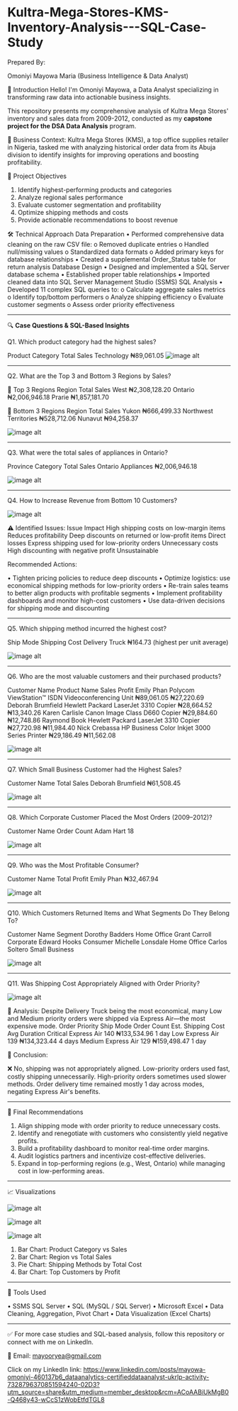 # Kultra-Mega-Stores-KMS-Inventory-Analysis---SQL-Case-Study

Prepared By:

Omoniyi Mayowa Maria
(Business Intelligence & Data Analyst)


👋 Introduction
Hello! I'm Omoniyi Mayowa, a Data Analyst specializing in transforming raw data into actionable business insights. 

This repository presents my comprehensive analysis of Kultra Mega Stores' inventory and sales data from 2009-2012, conducted as my **capstone project for the DSA Data Analysis** program.

🏢 Business Context: Kultra Mega Stores (KMS), a top office supplies retailer in Nigeria, tasked me with analyzing historical order data from its Abuja division to identify insights for improving operations and boosting profitability.

🎯 Project Objectives
1.	Identify highest-performing products and categories
2.	Analyze regional sales performance
3.	Evaluate customer segmentation and profitability
4.	Optimize shipping methods and costs
5.	Provide actionable recommendations to boost revenue

🛠️ Technical Approach
Data Preparation
•	Performed comprehensive data cleaning on the raw CSV file:
o	Removed duplicate entries
o	Handled null/missing values
o	Standardized data formats
o	Added primary keys for database relationships
•	Created a supplemental Order_Status table for return analysis
Database Design
•	Designed and implemented a SQL Server database schema
•	Established proper table relationships
•	Imported cleaned data into SQL Server Management Studio (SSMS)
SQL Analysis
•	Developed 11 complex SQL queries to:
o	Calculate aggregate sales metrics
o	Identify top/bottom performers
o	Analyze shipping efficiency
o	Evaluate customer segments
o	Assess order priority effectiveness

________________________________________
🔍 **Case Questions & SQL-Based Insights**

Q1. Which product category had the highest sales?

Product Category	Total Sales
Technology	₦89,061.05
![image alt](https://github.com/mayooryea/Kultra-Mega-Stores-KMS-Inventory-Analysis---SQL-Case-Study/blob/2abd95149130694afb6657ec27d1c35209040a3d/Q1.png)

________________________________________
Q2. What are the Top 3 and Bottom 3 Regions by Sales?

🔼 Top 3 Regions
Region	Total Sales
West	₦2,308,128.20
Ontario	₦2,006,946.18
Prarie	₦1,857,181.70

🔽 Bottom 3 Regions
Region	Total Sales
Yukon	₦666,499.33
Northwest Territories	₦528,712.06
Nunavut	₦94,258.37

![image alt](https://github.com/mayooryea/Kultra-Mega-Stores-KMS-Inventory-Analysis---SQL-Case-Study/blob/1c7116abae449e90462c680dfb80330708bbafa0/Q2.png)
________________________________________
Q3. What were the total sales of appliances in Ontario?

Province	Category	Total Sales
Ontario	Appliances	₦2,006,946.18

![image alt](https://github.com/mayooryea/Kultra-Mega-Stores-KMS-Inventory-Analysis---SQL-Case-Study/blob/b80f05fb9119617ec4bfdb2971a8966d99321baf/Q3.png)
________________________________________
Q4. How to Increase Revenue from Bottom 10 Customers?

![image alt](https://github.com/mayooryea/Kultra-Mega-Stores-KMS-Inventory-Analysis---SQL-Case-Study/blob/1c7116abae449e90462c680dfb80330708bbafa0/Q4.png)

⚠️ Identified Issues:
Issue	Impact
High shipping costs on low-margin items	Reduces profitability
Deep discounts on returned or low-profit items	Direct losses
Express shipping used for low-priority orders	Unnecessary costs
High discounting with negative profit	Unsustainable

Recommended Actions:

•	Tighten pricing policies to reduce deep discounts
•	Optimize logistics: use economical shipping methods for low-priority orders
•	Re-train sales teams to better align products with profitable segments
•	Implement profitability dashboards and monitor high-cost customers
•	Use data-driven decisions for shipping mode and discounting
________________________________________
Q5. Which shipping method incurred the highest cost?

Ship Mode	Shipping Cost
Delivery Truck	₦164.73 (highest per unit average)

![image alt](https://github.com/mayooryea/Kultra-Mega-Stores-KMS-Inventory-Analysis---SQL-Case-Study/blob/1c7116abae449e90462c680dfb80330708bbafa0/Q5.png)
________________________________________
Q6. Who are the most valuable customers and their purchased products?

Customer Name	Product Name	Sales	Profit
Emily Phan	Polycom ViewStation™ ISDN Videoconferencing Unit	₦89,061.05	₦27,220.69
Deborah Brumfield	Hewlett Packard LaserJet 3310 Copier	₦28,664.52	₦13,340.26
Karen Carlisle	Canon Image Class D660 Copier	₦29,884.60	₦12,748.86
Raymond Book	Hewlett Packard LaserJet 3310 Copier	₦27,720.98	₦11,984.40
Nick Crebassa	HP Business Color Inkjet 3000 Series Printer	₦29,186.49	₦11,562.08

![image alt](https://github.com/mayooryea/Kultra-Mega-Stores-KMS-Inventory-Analysis---SQL-Case-Study/blob/1c7116abae449e90462c680dfb80330708bbafa0/Q6.png)
________________________________________
Q7. Which Small Business Customer had the Highest Sales?

Customer Name	Total Sales
Deborah Brumfield	₦61,508.45

![image alt](https://github.com/mayooryea/Kultra-Mega-Stores-KMS-Inventory-Analysis---SQL-Case-Study/blob/1c7116abae449e90462c680dfb80330708bbafa0/Q7.png)
________________________________________
Q8. Which Corporate Customer Placed the Most Orders (2009–2012)?

Customer Name	Order Count
Adam Hart	18

![image alt](https://github.com/mayooryea/Kultra-Mega-Stores-KMS-Inventory-Analysis---SQL-Case-Study/blob/1c7116abae449e90462c680dfb80330708bbafa0/Q8.png)
________________________________________
Q9. Who was the Most Profitable Consumer?

Customer Name	Total Profit
Emily Phan	₦32,467.94

![image alt](https://github.com/mayooryea/Kultra-Mega-Stores-KMS-Inventory-Analysis---SQL-Case-Study/blob/1c7116abae449e90462c680dfb80330708bbafa0/Q9.png)
________________________________________
Q10. Which Customers Returned Items and What Segments Do They Belong To?

Customer Name	Segment
Dorothy Badders	Home Office
Grant Carroll	Corporate
Edward Hooks	Consumer
Michelle Lonsdale	Home Office
Carlos Soltero	Small Business

![image alt](https://github.com/mayooryea/Kultra-Mega-Stores-KMS-Inventory-Analysis---SQL-Case-Study/blob/1c7116abae449e90462c680dfb80330708bbafa0/Q10.png)

________________________________________
Q11. Was Shipping Cost Appropriately Aligned with Order Priority?

![image alt](https://github.com/mayooryea/Kultra-Mega-Stores-KMS-Inventory-Analysis---SQL-Case-Study/blob/1c7116abae449e90462c680dfb80330708bbafa0/Q11.png)

🚩 Analysis:
Despite Delivery Truck being the most economical, many Low and Medium priority orders were shipped via Express Air—the most expensive mode.
Order Priority	Ship Mode	Order Count	Est. Shipping Cost	Avg Duration
Critical	Express Air	140	₦133,534.96	1 day
Low	Express Air	139	₦134,323.44	4 days
Medium	Express Air	129	₦159,498.47	1 day

📌 Conclusion:

❌ No, shipping was not appropriately aligned.
Low-priority orders used fast, costly shipping unnecessarily.
High-priority orders sometimes used slower methods.
Order delivery time remained mostly 1 day across modes, negating Express Air's benefits.
________________________________________
📌 Final Recommendations

1.	Align shipping mode with order priority to reduce unnecessary costs.
2.	Identify and renegotiate with customers who consistently yield negative profits.
3.	Build a profitability dashboard to monitor real-time order margins.
4.	Audit logistics partners and incentivize cost-effective deliveries.
5.	Expand in top-performing regions (e.g., West, Ontario) while managing cost in low-performing areas.
________________________________________
📈 Visualizations 

![image alt](https://github.com/mayooryea/Kultra-Mega-Stores-KMS-Inventory-Analysis---SQL-Case-Study/blob/1c7116abae449e90462c680dfb80330708bbafa0/KMS_Inventory_Charts.png)

![image alt](https://github.com/mayooryea/Kultra-Mega-Stores-KMS-Inventory-Analysis---SQL-Case-Study/blob/7afbd025a4a18f26ee4db4dc1b7e6a7c74d6d8be/visual_shipping_cost.png)

![image alt](https://github.com/mayooryea/Kultra-Mega-Stores-KMS-Inventory-Analysis---SQL-Case-Study/blob/7afbd025a4a18f26ee4db4dc1b7e6a7c74d6d8be/top%203%20most%20profitable%20product.png)

1.	Bar Chart: Product Category vs Sales
2.	Bar Chart: Region vs Total Sales
3.	Pie Chart: Shipping Methods by Total Cost
4.	Bar Chart: Top Customers by Profit
________________________________________
💼 Tools Used

•	SSMS SQL Server
• SQL (MySQL / SQL Server)
•	Microsoft Excel
•	Data Cleaning, Aggregation, Pivot Chart
•	Data Visualization (Excel Charts)

________________________________________
✅ For more case studies and SQL-based analysis, follow this repository or connect with me on LinkedIn.

📧 Email: mayooryea@gmail.com

Click on my LinkedIn link:  https://www.linkedin.com/posts/mayowa-omoniyi-460137b6_dataanalytics-certifieddataanalyst-ukrlp-activity-7328796370851594240-02D3?utm_source=share&utm_medium=member_desktop&rcm=ACoAABiUkMgB0-Q468y43-wCcS1zWobEtfdTGL8

